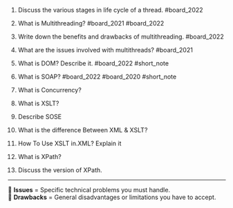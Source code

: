 1. Discuss the various stages in life cycle of a thread. #board_2022 
2. What is Multithreading? #board_2021 #board_2022 
3. Write down the benefits and drawbacks of multithreading. #board_2022 
4. What are the issues involved with multithreads? #board_2021 
5. What is DOM? Describe it. #board_2022 #short_note 
6. What is SOAP? #board_2022 #board_2020 #short_note 
      
7. What is Concurrency?
8. What is XSLT?
9. Describe SOSE
10. What is the difference Between XML & XSLT?
11. How To Use XSLT in.XML? Explain it
12. What is XPath?
13. Discuss the version of XPath.

---

🔹 **Issues** = Specific technical problems you must handle.  
🔹 **Drawbacks** = General disadvantages or limitations you have to accept.